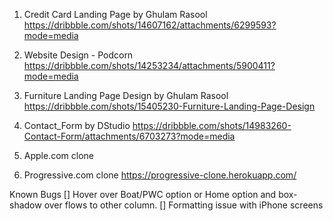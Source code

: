 1. Credit Card Landing Page by Ghulam Rasool
https://dribbble.com/shots/14607162/attachments/6299593?mode=media

2. Website Design - Podcorn
https://dribbble.com/shots/14253234/attachments/5900411?mode=media

3. Furniture Landing Page Design by Ghulam Rasool
https://dribbble.com/shots/15405230-Furniture-Landing-Page-Design


4. Contact_Form by DStudio
https://dribbble.com/shots/14983260-Contact-Form/attachments/6703273?mode=media

5. Apple.com clone

6. Progressive.com clone
https://progressive-clone.herokuapp.com/

Known Bugs
[] Hover over Boat/PWC option or Home option and box-shadow over flows to other column.
[] Formatting issue with iPhone screens